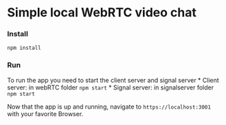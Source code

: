 # Simple local WebRTC video chat

### Install

`npm install`

### Run

To run the app you need to start the client server and signal server
    * Client server: in webRTC folder `npm start`
    * Signal server: in signalserver folder `npm start`

Now that the app is up and running, navigate to `https://localhost:3001` with your favorite Browser.
